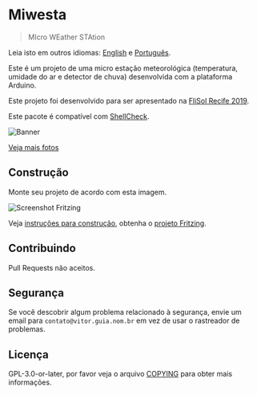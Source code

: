 # Miwesta

> MIcro WEather STAtion

Leia isto em outros idiomas: [English](README.md) e [Português](LEIA-ME.md).

Este é um projeto de uma micro estação meteorológica (temperatura, umidade do ar e detector de chuva) desenvolvida com a plataforma Arduino.

Este projeto foi desenvolvido para ser apresentado na [FliSol Recife 2019](https://flisol.info/FLISOL2019/Brasil/Recife).

Este pacote é compatível com [ShellCheck](https://github.com/koalaman/shellcheck).

![Banner](https://archive.org/download/vitoranguia-miwesta_20191017/banner.png)

[Veja mais fotos](https://archive.org/details/vitoranguia-miwesta_20191017)

## Construção

Monte seu projeto de acordo com esta imagem.

![Screenshot Fritzing](https://archive.org/download/vitoranguia-miwesta_20191017/screenshotFritzing.jpg)

Veja [instruções para construção](doc/LEIA-ME.md), obtenha o [projeto Fritzing](doc/miwesta.fzz).

## Contribuindo

Pull Requests não aceitos.

## Segurança

Se você descobrir algum problema relacionado à segurança, envie um email para `contato@vitor.guia.nom.br` em vez de usar o rastreador de problemas.

## Licença

GPL-3.0-or-later, por favor veja o arquivo [COPYING](COPYING) para obter mais informações.
